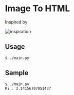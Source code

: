 Image To HTML
=============

Inspired by 

![inspiration](https://www.youtube.com/watch?v=RZBhSi_PwHU)


Usage
-----

	$ ./main.py

Sample
------

	$ ./main.py
	Pi : 3.14156707851437


